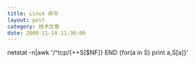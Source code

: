 ```yaml
---
title: Linux 命令
layout: post
category: 技术文章
date: 2008-11-18 11:36:00
---
```


netstat -n|awk '/^tcp/{++S[$NF]} END {for(a in S) print a,S[a]}'
